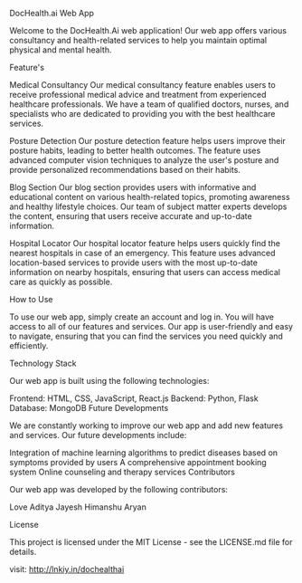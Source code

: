 DocHealth.ai Web App 

Welcome to the DocHealth.Ai web application! Our web app offers various consultancy and health-related services to help you maintain optimal physical and mental health.

Feature's

Medical Consultancy
Our medical consultancy feature enables users to receive professional medical advice and treatment from experienced healthcare professionals. We have a team of qualified doctors, nurses, and specialists who are dedicated to providing you with the best healthcare services.

Posture Detection
Our posture detection feature helps users improve their posture habits, leading to better health outcomes. The feature uses advanced computer vision techniques to analyze the user's posture and provide personalized recommendations based on their habits.

Blog Section
Our blog section provides users with informative and educational content on various health-related topics, promoting awareness and healthy lifestyle choices. Our team of subject matter experts develops the content, ensuring that users receive accurate and up-to-date information.

Hospital Locator
Our hospital locator feature helps users quickly find the nearest hospitals in case of an emergency. This feature uses advanced location-based services to provide users with the most up-to-date information on nearby hospitals, ensuring that users can access medical care as quickly as possible.

How to Use

To use our web app, simply create an account and log in. You will have access to all of our features and services. Our app is user-friendly and easy to navigate, ensuring that you can find the services you need quickly and efficiently.

Technology Stack

Our web app is built using the following technologies:

Frontend: HTML, CSS, JavaScript, React.js
Backend: Python, Flask
Database: MongoDB
Future Developments

We are constantly working to improve our web app and add new features and services. Our future developments include:

Integration of machine learning algorithms to predict diseases based on symptoms provided by users
A comprehensive appointment booking system
Online counseling and therapy services
Contributors

Our web app was developed by the following contributors:

Love
Aditya
Jayesh
Himanshu
Aryan

License

This project is licensed under the MIT License - see the LICENSE.md file for details.

visit: http://lnkiy.in/dochealthai


